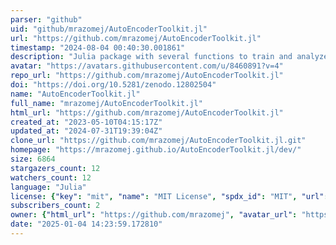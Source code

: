 ```yaml
---
parser: "github"
uid: "github/mrazomej/AutoEncoderToolkit.jl"
url: "https://github.com/mrazomej/AutoEncoderToolkit.jl"
timestamp: "2024-08-04 00:40:30.001861"
description: "Julia package with several functions to train and analyze Autoencoder-based neural networks"
avatar: "https://avatars.githubusercontent.com/u/8460891?v=4"
repo_url: "https://github.com/mrazomej/AutoEncoderToolkit.jl"
doi: "https://doi.org/10.5281/zenodo.12802504"
name: "AutoEncoderToolkit.jl"
full_name: "mrazomej/AutoEncoderToolkit.jl"
html_url: "https://github.com/mrazomej/AutoEncoderToolkit.jl"
created_at: "2023-05-10T04:15:17Z"
updated_at: "2024-07-31T19:39:04Z"
clone_url: "https://github.com/mrazomej/AutoEncoderToolkit.jl.git"
homepage: "https://mrazomej.github.io/AutoEncoderToolkit.jl/dev/"
size: 6864
stargazers_count: 12
watchers_count: 12
language: "Julia"
license: {"key": "mit", "name": "MIT License", "spdx_id": "MIT", "url": "https://api.github.com/licenses/mit", "node_id": "MDc6TGljZW5zZTEz"}
subscribers_count: 2
owner: {"html_url": "https://github.com/mrazomej", "avatar_url": "https://avatars.githubusercontent.com/u/8460891?v=4", "login": "mrazomej", "type": "User"}
date: "2025-01-04 14:23:59.172810"
---
```

